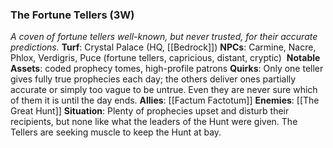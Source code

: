 ---
---

### The Fortune Tellers (3W)
*A coven of fortune tellers well-known, but never trusted, for their accurate predictions.*
**Turf**: Crystal Palace (HQ, [[Bedrock]])
**NPCs**: Carmine, Nacre, Phlox, Verdigris, Puce (fortune tellers, capricious, distant, cryptic) 
**Notable Assets**: coded prophecy tomes, high-profile patrons
**Quirks**: Only one teller gives fully true prophecies each day; the others deliver ones partially accurate or simply too vague to be untrue. Even they are never sure which of them it is until the day ends.
**Allies**: [[Factum Factotum]]
**Enemies**: [[The Great Hunt]]
**Situation**: Plenty of prophecies upset and disturb their recipients, but none like what the leaders of the Hunt were given. The Tellers are seeking muscle to keep the Hunt at bay.